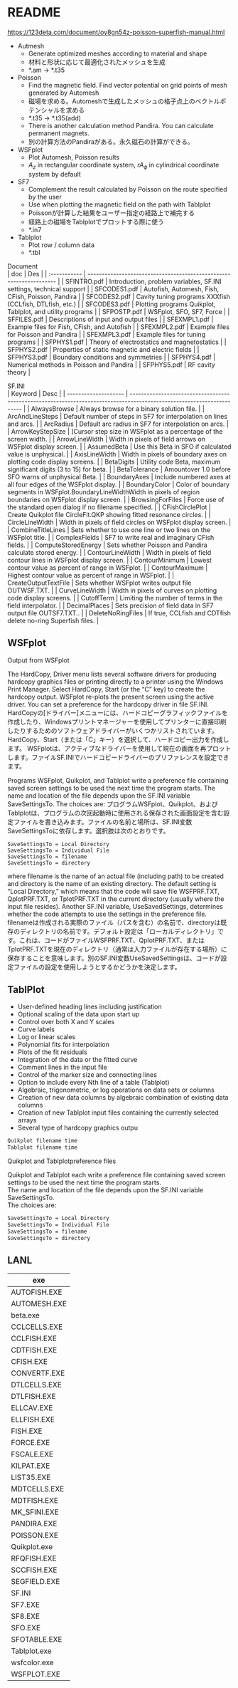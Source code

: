 # README

<https://123deta.com/document/oy8gn54z-poisson-superfish-manual.html>

- Autmesh
  - Generate optimized meshes according to material and shape
  - 材料と形状に応じて最適化されたメッシュを生成
  - *.am -> *.t35
- Poisson
  - Find the magnetic field. Find vector potential on grid points of mesh generated by Automesh
  - 磁場を求める。Automeshで生成したメッシュの格子点上のベクトルポテンシャルを求める
  - *.t35 -> *.t35(add)
  - There is another calculation method Pandira. You can calculate permanent magnets.
  - 別の計算方法のPandiraがある。永久磁石の計算ができる。
- WSFplot
  - Plot Automesh, Poisson results
  - $A_z$ in rectangular coordinate system, $r A_{\phi}$ in cylindrical coordinate system by default
- SF7
  - Complement the result calculated by Poisson on the route specified by the user
  - Use when plotting the magnetic field on the path with Tablplot
  - Poissonが計算した結果をユーザー指定の経路上で補完する
  - 経路上の磁場をTablplotでプロットする際に使う
  - *.in7
- Tablplot
  - Plot row / column data
  - *.tbl

Document  
| doc          | Des                                                                 |
| :----------- | ------------------------------------------------------------------- |
| SFINTRO.pdf  | Introduction, problem variables, SF.INI settings, technical support |
| SFCODES1.pdf | Autofish, Automesh, Fish, CFish, Poisson, Pandira                   |
| SFCODES2.pdf | Cavity tuning programs XXXfish (CCLfish, DTLfish, etc.)             |
| SFCODES3.pdf | Plotting programs Quikplot, Tablplot, and utility programs          |
| SFPOSTP.pdf  | WSFplot, SFO, SF7, Force                                            |
| SFFILES.pdf  | Descriptions of input and output files                              |
| SFEXMPL1.pdf | Example files for Fish, CFish, and Autofish                         |
| SFEXMPL2.pdf | Example files for Poisson and Pandira                               |
| SFEXMPL3.pdf | Example files for tuning programs                                   |
| SFPHYS1.pdf  | Theory of electrostatics and magnetostatics                         |
| SFPHYS2.pdf  | Properties of static magnetic and electric fields                   |
| SFPHYS3.pdf  | Boundary conditions and symmetries                                  |
| SFPHYS4.pdf  | Numerical methods in Poisson and Pandira                            |
| SFPHYS5.pdf  | RF cavity theory                                                    |

SF.INI  
| Keyword              | Desc                                                                                                                   |
| -------------------- | ---------------------------------------------------------------------------------------------------------------------- |
| AlwaysBrowse         | Always browse for a binary solution file.                                                                              |
| ArcAndLineSteps      | Default number of steps in SF7 for interpolation on lines and arcs.                                                    |
| ArcRadius            | Default arc radius in SF7 for interpolation on arcs.                                                                   |
| ArrowKeyStepSize     | ]Cursor step size in WSFplot as a percentage of the screen width.                                                      |
| ArrowLineWidth       | Width in pixels of field arrows on WSFplot display screen.                                                             |
| AssumedBeta          | Use this Beta in SFO if calculated value is unphysical.                                                                |
| AxisLineWidth        | Width in pixels of boundary axes on plotting code display screens.                                                     |
| BetaDigits           | Utility code Beta, maximum significant digits (3 to 15) for beta.                                                      |
| BetaTolerance        | Amountover 1.0 before SFO warns of unphysical Beta.                                                                    |
| BoundaryAxes         | Include numbered axes at all four edges of the WSFplot display.                                                        |
| BoundaryColor        | Color of boundary segments in WSFplot.BoundaryLineWidthWidth in pixels of region boundaries on WSFplot display screen. |
| BrowsingForFiles     | Force use of the standard open dialog if no filename specified.                                                        |
| CFishCirclePlot      | Create Quikplot file CircleFit.QKP showing fitted resonance circles.                                                   |
| CircleLineWidth      | Width in pixels of field circles on WSFplot display screen.                                                            |
| CombineTitleLines    | Sets whether to use one line or two lines on the WSFplot title.                                                        |
| ComplexFields        | SF7 to write real and imaginary CFish fields.                                                                          |
| ComputeStoredEnergy  | Sets whether Poisson and Pandira calculate stored energy.                                                              |
| ContourLineWidth     | Width in pixels of field contour lines in WSFplot display screen.                                                      |
| ContourMinimum       | Lowest contour value as percent of range in WSFplot.                                                                   |
| ContourMaximum       | Highest contour value as percent of range in WSFplot.                                                                  |
| CreateOutputTextFile | Sets whether WSFplot writes output file OUTWSF.TXT.                                                                    |
| CurveLineWidth       | Width in pixels of curves on plotting code display screens.                                                            |
| CutoffTerm           | Limiting the number of terms in the field interpolator.                                                                |
| DecimalPlaces        | Sets precision of field data in SF7 output file OUTSF7.TXT..                                                           |
| DeleteNoRingFiles    | If true, CCLfish and CDTfish delete no-ring Superfish files.                                                           |

## WSFplot

Output from WSFplot

The HardCopy, Driver menu lists several software drivers for producing hardcopy graphics files or printing directly to a printer using the Windows Print Manager. Select HardCopy, Start (or the “C” key) to create the hardcopy output. WSFplot re-plots the present screen using the active driver. You can set a preference for the hardcopy driver in file SF.INI.
HardCopyの[ドライバー]メニューには、ハードコピーグラフィックファイルを作成したり、Windowsプリントマネージャーを使用してプリンターに直接印刷したりするためのソフトウェアドライバーがいくつかリストされています。 HardCopy、Start（または「C」キー）を選択して、ハードコピー出力を作成します。 WSFplotは、アクティブなドライバーを使用して現在の画面を再プロットします。ファイルSF.INIでハードコピードライバーのプリファレンスを設定できます。

Programs WSFplot, Quikplot, and Tablplot write a preference file containing saved screen settings to be used the next time the program starts. The name and location of the file depends upon the SF.INI variable SaveSettingsTo. The choices are:
プログラムWSFplot、Quikplot、およびTablplotは、プログラムの次回起動時に使用される保存された画面設定を含む設定ファイルを書き込みます。ファイルの名前と場所は、SF.INI変数SaveSettingsToに依存します。選択肢は次のとおりです。

```msgraph-interactive
SaveSettingsTo = Local Directory
SaveSettingsTo = Individual File
SaveSettingsTo = filename
SaveSettingsTo = directory
```

where filename is the name of an actual file (including path) to be created and directory is the name of an existing directory. The default setting is “Local Directory,” which means that the code will save file WSFPRF.TXT, QplotPRF.TXT, or TplotPRF.TXT in the current directory (usually where the input file resides). Another SF.INI variable, UseSavedSettings, determines whether the code attempts to use the settings in the preference file.
filenameは作成される実際のファイル（パスを含む）の名前で、directoryは既存のディレクトリの名前です。デフォルト設定は「ローカルディレクトリ」です。これは、コードがファイルWSFPRF.TXT、QplotPRF.TXT、またはTplotPRF.TXTを現在のディレクトリ（通常は入力ファイルが存在する場所）に保存することを意味します。別のSF.INI変数UseSavedSettingsは、コードが設定ファイルの設定を使用しようとするかどうかを決定します。

## TablPlot

- User-defined heading lines including justification
- Optional scaling of the data upon start up
- Control over both X and Y scales
- Curve labels
- Log or linear scales
- Polynomial fits for interpolation
- Plots of the fit residuals
- Integration of the data or the fitted curve
- Comment lines in the input file
- Control of the marker size and connecting lines
- Option to include every Nth line of a table (Tablplot)
- Algebraic, trigonometric, or log operations on data sets or columns
- Creation of new data columns by algebraic combination of existing data columns
- Creation of new Tablplot input files containing the currently selected arrays
- Several type of hardcopy graphics outpu

```bash
Quikplot filename time
Tablplot filename time
```

Quikplot and Tablplotpreference files

Quikplot and Tablplot each write a preference file containing saved screen settings to be used the next time the program starts.  
The name and location of the file depends upon the SF.INI variable SaveSettingsTo.  
The choices are:

```bash
SaveSettingsTo = Local Directory
SaveSettingsTo = Individual File
SaveSettingsTo = filename
SaveSettingsTo = directory
```

## LANL

| exe                        |
| -------------------------- |
| AUTOFISH.EXE               |
| AUTOMESH.EXE               |
| beta.exe                   |
| CCLCELLS.EXE               |
| CCLFISH.EXE                |
| CDTFISH.EXE                |
| CFISH.EXE                  |
| CONVERTF.EXE               |
| DTLCELLS.EXE               |
| DTLFISH.EXE                |
| ELLCAV.EXE                 |
| ELLFISH.EXE                |
| FISH.EXE                   |
| FORCE.EXE                  |
| FSCALE.EXE                 |
| KILPAT.EXE                 |
| LIST35.EXE                 |
| MDTCELLS.EXE               |
| MDTFISH.EXE                |
| MK_SFINI.EXE               |
| PANDIRA.EXE                |
| POISSON.EXE                |
| Quikplot.exe               |
| RFQFISH.EXE                |
| SCCFISH.EXE                |
| SEGFIELD.EXE               |
| SF.INI                     |
| SF7.EXE                    |
| SF8.EXE                    |
| SFO.EXE                    |
| SFOTABLE.EXE               |
| Tablplot.exe               |
| wsfcolor.exe               |
| WSFPLOT.EXE                |
